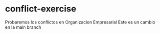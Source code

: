 # conflict-exercise
Probaremos los conflictos en Organizacion Empresarial
Este es un cambio en la main branch